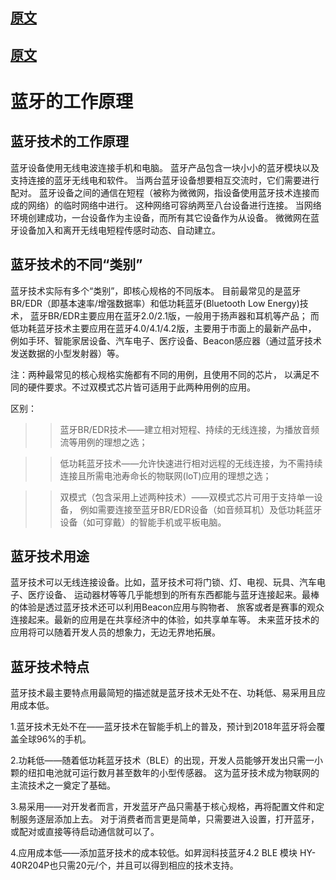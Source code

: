 

## [原文](https://blog.csdn.net/xubin341719/article/details/38145507)

## [原文](https://www.jianshu.com/p/ee79466f9213)

# 蓝牙的工作原理

## 蓝牙技术的工作原理

蓝牙设备使用无线电波连接手机和电脑。
蓝牙产品包含一块小小的蓝牙模块以及支持连接的蓝牙无线电和软件。
当两台蓝牙设备想要相互交流时，它们需要进行配对。
蓝牙设备之间的通信在短程（被称为微微网，指设备使用蓝牙技术连接而成的网络）的临时网络中进行。
这种网络可容纳两至八台设备进行连接。
当网络环境创建成功，一台设备作为主设备，而所有其它设备作为从设备。
微微网在蓝牙设备加入和离开无线电短程传感时动态、自动建立。


## 蓝牙技术的不同“类别”

蓝牙技术实际有多个“类别”，即核心规格的不同版本。
目前最常见的是蓝牙BR/EDR（即基本速率/增强数据率）和低功耗蓝牙(Bluetooth Low Energy)技术，
蓝牙BR/EDR主要应用在蓝牙2.0/2.1版，一般用于扬声器和耳机等产品；
而低功耗蓝牙技术主要应用在蓝牙4.0/4.1/4.2版，主要用于市面上的最新产品中，
例如手环、智能家居设备、汽车电子、医疗设备、Beacon感应器（通过蓝牙技术发送数据的小型发射器）等。

注：两种最常见的核心规格实施都有不同的用例，且使用不同的芯片，
以满足不同的硬件要求。不过双模式芯片皆可适用于此两种用例的应用。


区别：

>>蓝牙BR/EDR技术——建立相对短程、持续的无线连接，为播放音频流等用例的理想之选；

>>低功耗蓝牙技术——允许快速进行相对远程的无线连接，为不需持续连接且所需电池寿命长的物联网(loT)应用的理想之选；

>>双模式（包含采用上述两种技术）——双模式芯片可用于支持单一设备，
例如需要连接至蓝牙BR/EDR设备（如音频耳机）及低功耗蓝牙设备（如可穿戴）的智能手机或平板电脑。



## 蓝牙技术用途

蓝牙技术可以无线连接设备。比如，蓝牙技术可将门锁、灯、电视、玩具、汽车电子、医疗设备、
运动器材等等几乎能想到的所有东西都能与蓝牙连接起来。最棒的体验是透过蓝牙技术还可以利用Beacon应用与购物者、
旅客或者是赛事的观众连接起来。最新的应用是在共享经济中的体验，如共享单车等。
未来蓝牙技术的应用将可以随着开发人员的想象力，无边无界地拓展。

## 蓝牙技术特点

蓝牙技术最主要特点用最简短的描述就是蓝牙技术无处不在、功耗低、易采用且应用成本低。

1.蓝牙技术无处不在——蓝牙技术在智能手机上的普及，预计到2018年蓝牙将会覆盖全球96%的手机。

2.功耗低——随着低功耗蓝牙技术（BLE）的出现，开发人员能够开发出只需一小颗的纽扣电池就可运行数月甚至数年的小型传感器。
这为蓝牙技术成为物联网的主流技术之一奠定了基础。

3.易采用——对开发者而言，开发蓝牙产品只需基于核心规格，再将配置文件和定制服务逐层添加上去。
对于消费者而言更是简单，只需要进入设置，打开蓝牙，或配对或直接等待启动通信就可以了。

4.应用成本低——添加蓝牙技术的成本较低。如昇润科技蓝牙4.2 BLE 模块 HY-40R204P也只需20元/个，并且可以得到相应的技术支持。
